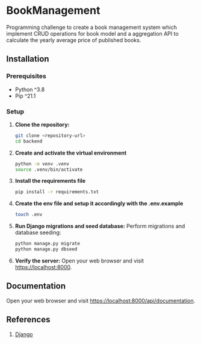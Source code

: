 # BookManagement

Programming challenge to create a book management system which implement CRUD operations for book model and a aggregation API to calculate
the yearly average price of published books.

## Installation

### Prerequisites

- Python ^3.8
- Pip ^21.1

### Setup

1. **Clone the repository:**

   ```bash
   git clone <repository-url>
   cd backend
   ```

2. **Create and activate the virtual environment**

   ```bash
   python -m venv .venv
   source .venv/bin/activate
   ```

3. **Install the requirements file**

   ```bash
   pip install -r requirements.txt
   ```

4. **Create the env file and setup it accordingly with the .env.example**

   ```bash
   touch .env
   ```

5. **Run Django migrations and seed database:**
   Perform migrations and database seeding:

   ```bash
   python manage.py migrate
   python manage.py dbseed
   ```

6. **Verify the server:**
   Open your web browser and visit [https://localhost:8000](https://localhost:8000).

## Documentation

Open your web browser and visit [https://localhost:8000/api/documentation](https://localhost:8000/api/documentation).

## References

1. [Django](https://www.djangoproject.com/)
